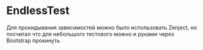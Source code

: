 # EndlessTest

Для прокидывания зависимостей можно было использовать Zenject, но посчитал что для небольшого
тестового можно и руками через Bootstrap прокинуть